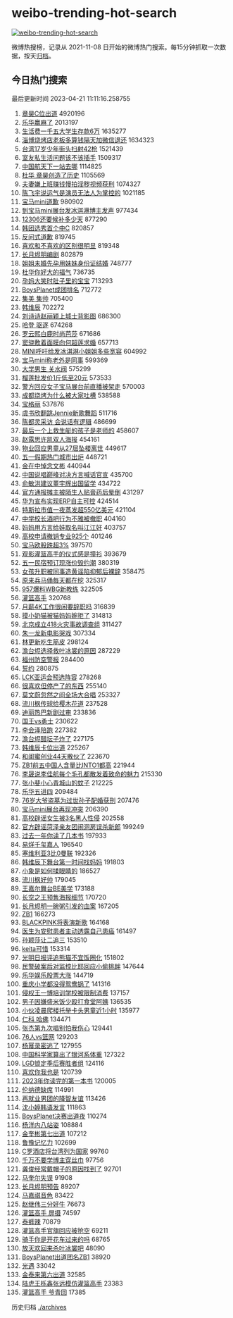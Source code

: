 # weibo-trending-hot-search

[![weibo-trending-hot-search](https://github.com/ameizi/weibo-trending-hot-search/actions/workflows/ci.yml/badge.svg)](https://github.com/ameizi/weibo-trending-hot-search/actions/workflows/ci.yml)

微博热搜榜，记录从 2021-11-08 日开始的微博热门搜索。每15分钟抓取一次数据，按天[归档](./archives)。

## 今日热门搜索

<!-- BEGIN --> 
最后更新时间 2023-04-21 11:11:16.258755 
1. [章昊C位出道](https://s.weibo.com/weibo?q=%23%E7%AB%A0%E6%98%8AC%E4%BD%8D%E5%87%BA%E9%81%93%23&t=31&band_rank=1&Refer=top) 4920196
1. [乐华赢麻了](https://s.weibo.com/weibo?q=%E4%B9%90%E5%8D%8E%E8%B5%A2%E9%BA%BB%E4%BA%86&t=31&band_rank=4&Refer=top) 2013197
1. [生活费一千五大学生存款6万](https://s.weibo.com/weibo?q=%23%E7%94%9F%E6%B4%BB%E8%B4%B9%E4%B8%80%E5%8D%83%E4%BA%94%E5%A4%A7%E5%AD%A6%E7%94%9F%E5%AD%98%E6%AC%BE6%E4%B8%87%23&t=31&band_rank=2&Refer=top) 1635277
1. [淄博烧烤店老板多算钱隔天加微信退还](https://s.weibo.com/weibo?q=%23%E6%B7%84%E5%8D%9A%E7%83%A7%E7%83%A4%E5%BA%97%E8%80%81%E6%9D%BF%E5%A4%9A%E7%AE%97%E9%92%B1%E9%9A%94%E5%A4%A9%E5%8A%A0%E5%BE%AE%E4%BF%A1%E9%80%80%E8%BF%98%23&t=31&band_rank=18&Refer=top) 1634323
1. [台湾17岁少年街头扫射42枪](https://s.weibo.com/weibo?q=%23%E5%8F%B0%E6%B9%BE17%E5%B2%81%E5%B0%91%E5%B9%B4%E8%A1%97%E5%A4%B4%E6%89%AB%E5%B0%8442%E6%9E%AA%23&t=31&band_rank=2&Refer=top) 1521439
1. [室友私生活问题该不该插手](https://s.weibo.com/weibo?q=%23%E5%AE%A4%E5%8F%8B%E7%A7%81%E7%94%9F%E6%B4%BB%E9%97%AE%E9%A2%98%E8%AF%A5%E4%B8%8D%E8%AF%A5%E6%8F%92%E6%89%8B%23&t=31&band_rank=23&Refer=top) 1509317
1. [中国航天下一站去哪](https://s.weibo.com/weibo?q=%23%E4%B8%AD%E5%9B%BD%E8%88%AA%E5%A4%A9%E4%B8%8B%E4%B8%80%E7%AB%99%E5%8E%BB%E5%93%AA%23&t=31&band_rank=3&Refer=top) 1114825
1. [杜华 章昊创造了历史](https://s.weibo.com/weibo?q=%E6%9D%9C%E5%8D%8E%20%E7%AB%A0%E6%98%8A%E5%88%9B%E9%80%A0%E4%BA%86%E5%8E%86%E5%8F%B2&t=31&band_rank=6&Refer=top) 1105569
1. [夫妻嫌上班赚钱慢拍淫秽视频获刑](https://s.weibo.com/weibo?q=%23%E5%A4%AB%E5%A6%BB%E5%AB%8C%E4%B8%8A%E7%8F%AD%E8%B5%9A%E9%92%B1%E6%85%A2%E6%8B%8D%E6%B7%AB%E7%A7%BD%E8%A7%86%E9%A2%91%E8%8E%B7%E5%88%91%23&t=31&band_rank=12&Refer=top) 1074327
1. [陈飞宇说运气是演员无法人为掌控的](https://s.weibo.com/weibo?q=%23%E9%99%88%E9%A3%9E%E5%AE%87%E8%AF%B4%E8%BF%90%E6%B0%94%E6%98%AF%E6%BC%94%E5%91%98%E6%97%A0%E6%B3%95%E4%BA%BA%E4%B8%BA%E6%8E%8C%E6%8E%A7%E7%9A%84%23&t=31&band_rank=27&Refer=top) 1021185
1. [宝马mini道歉](https://s.weibo.com/weibo?q=%23%E5%AE%9D%E9%A9%ACmini%E9%81%93%E6%AD%89%23&t=31&band_rank=7&Refer=top) 980902
1. [到宝马mini展台发冰淇淋博主发声](https://s.weibo.com/weibo?q=%23%E5%88%B0%E5%AE%9D%E9%A9%ACmini%E5%B1%95%E5%8F%B0%E5%8F%91%E5%86%B0%E6%B7%87%E6%B7%8B%E5%8D%9A%E4%B8%BB%E5%8F%91%E5%A3%B0%23&t=31&band_rank=13&Refer=top) 977434
1. [12306还要候补多少天](https://s.weibo.com/weibo?q=%2312306%E8%BF%98%E8%A6%81%E5%80%99%E8%A1%A5%E5%A4%9A%E5%B0%91%E5%A4%A9%23&t=31&band_rank=27&Refer=top) 877290
1. [韩团选秀首个中C](https://s.weibo.com/weibo?q=%23%E9%9F%A9%E5%9B%A2%E9%80%89%E7%A7%80%E9%A6%96%E4%B8%AA%E4%B8%ADC%23&t=31&band_rank=13&Refer=top) 820857
1. [反问式道歉](https://s.weibo.com/weibo?q=%23%E5%8F%8D%E9%97%AE%E5%BC%8F%E9%81%93%E6%AD%89%23&t=31&band_rank=6&Refer=top) 819745
1. [喜欢和不喜欢的区别很明显](https://s.weibo.com/weibo?q=%23%E5%96%9C%E6%AC%A2%E5%92%8C%E4%B8%8D%E5%96%9C%E6%AC%A2%E7%9A%84%E5%8C%BA%E5%88%AB%E5%BE%88%E6%98%8E%E6%98%BE%23&t=31&band_rank=2&Refer=top) 819348
1. [长月烬明编剧](https://s.weibo.com/weibo?q=%23%E9%95%BF%E6%9C%88%E7%83%AC%E6%98%8E%E7%BC%96%E5%89%A7%23&t=31&band_rank=46&Refer=top) 802879
1. [姐姐未婚先孕用妹妹身份证结婚](https://s.weibo.com/weibo?q=%23%E5%A7%90%E5%A7%90%E6%9C%AA%E5%A9%9A%E5%85%88%E5%AD%95%E7%94%A8%E5%A6%B9%E5%A6%B9%E8%BA%AB%E4%BB%BD%E8%AF%81%E7%BB%93%E5%A9%9A%23&t=31&band_rank=5&Refer=top) 748777
1. [杜华你好大的福气](https://s.weibo.com/weibo?q=%E6%9D%9C%E5%8D%8E%E4%BD%A0%E5%A5%BD%E5%A4%A7%E7%9A%84%E7%A6%8F%E6%B0%94&t=31&band_rank=10&Refer=top) 736735
1. [孕妈大笑时肚子里的宝宝](https://s.weibo.com/weibo?q=%23%E5%AD%95%E5%A6%88%E5%A4%A7%E7%AC%91%E6%97%B6%E8%82%9A%E5%AD%90%E9%87%8C%E7%9A%84%E5%AE%9D%E5%AE%9D%23&t=31&band_rank=23&Refer=top) 713293
1. [BoysPlanet成团排名](https://s.weibo.com/weibo?q=%23BoysPlanet%E6%88%90%E5%9B%A2%E6%8E%92%E5%90%8D%23&t=31&band_rank=6&Refer=top) 712772
1. [集美 集帅](https://s.weibo.com/weibo?q=%E9%9B%86%E7%BE%8E%20%E9%9B%86%E5%B8%85&t=31&band_rank=18&Refer=top) 705400
1. [韩维辰](https://s.weibo.com/weibo?q=%E9%9F%A9%E7%BB%B4%E8%BE%B0&t=31&band_rank=8&Refer=top) 702272
1. [刘诗诗赵丽颖上城士背影图](https://s.weibo.com/weibo?q=%23%E5%88%98%E8%AF%97%E8%AF%97%E8%B5%B5%E4%B8%BD%E9%A2%96%E4%B8%8A%E5%9F%8E%E5%A3%AB%E8%83%8C%E5%BD%B1%E5%9B%BE%23&t=31&band_rank=18&Refer=top) 686300
1. [哈登 驱逐](https://s.weibo.com/weibo?q=%E5%93%88%E7%99%BB%20%E9%A9%B1%E9%80%90&t=31&band_rank=7&Refer=top) 674268
1. [罗云熙白鹿时尚芭莎](https://s.weibo.com/weibo?q=%E7%BD%97%E4%BA%91%E7%86%99%E7%99%BD%E9%B9%BF%E6%97%B6%E5%B0%9A%E8%8A%AD%E8%8E%8E&t=31&band_rank=24&Refer=top) 671686
1. [窦骁敷着面膜向何超莲求婚](https://s.weibo.com/weibo?q=%23%E7%AA%A6%E9%AA%81%E6%95%B7%E7%9D%80%E9%9D%A2%E8%86%9C%E5%90%91%E4%BD%95%E8%B6%85%E8%8E%B2%E6%B1%82%E5%A9%9A%23&t=31&band_rank=11&Refer=top) 657713
1. [MINI呼吁给发冰淇淋小姐姐多些宽容](https://s.weibo.com/weibo?q=%23MINI%E5%91%BC%E5%90%81%E7%BB%99%E5%8F%91%E5%86%B0%E6%B7%87%E6%B7%8B%E5%B0%8F%E5%A7%90%E5%A7%90%E5%A4%9A%E4%BA%9B%E5%AE%BD%E5%AE%B9%23&t=31&band_rank=45&Refer=top) 604992
1. [宝马mini称老外是同事](https://s.weibo.com/weibo?q=%23%E5%AE%9D%E9%A9%ACmini%E7%A7%B0%E8%80%81%E5%A4%96%E6%98%AF%E5%90%8C%E4%BA%8B%23&t=31&band_rank=11&Refer=top) 599369
1. [大学男生 关水阀](https://s.weibo.com/weibo?q=%E5%A4%A7%E5%AD%A6%E7%94%B7%E7%94%9F%20%E5%85%B3%E6%B0%B4%E9%98%80&t=31&band_rank=31&Refer=top) 575299
1. [榴莲批发价1斤低至20元](https://s.weibo.com/weibo?q=%23%E6%A6%B4%E8%8E%B2%E6%89%B9%E5%8F%91%E4%BB%B71%E6%96%A4%E4%BD%8E%E8%87%B320%E5%85%83%23&t=31&band_rank=45&Refer=top) 573533
1. [警方回应女子宝马展台前直播被架走](https://s.weibo.com/weibo?q=%23%E8%AD%A6%E6%96%B9%E5%9B%9E%E5%BA%94%E5%A5%B3%E5%AD%90%E5%AE%9D%E9%A9%AC%E5%B1%95%E5%8F%B0%E5%89%8D%E7%9B%B4%E6%92%AD%E8%A2%AB%E6%9E%B6%E8%B5%B0%23&t=31&band_rank=46&Refer=top) 570003
1. [成都烧烤为什么被大家吐槽](https://s.weibo.com/weibo?q=%23%E6%88%90%E9%83%BD%E7%83%A7%E7%83%A4%E4%B8%BA%E4%BB%80%E4%B9%88%E8%A2%AB%E5%A4%A7%E5%AE%B6%E5%90%90%E6%A7%BD%23&t=31&band_rank=17&Refer=top) 538588
1. [宝格丽](https://s.weibo.com/weibo?q=%E5%AE%9D%E6%A0%BC%E4%B8%BD&t=31&band_rank=10&Refer=top) 537876
1. [虞书欣翻跳Jennie新歌舞蹈](https://s.weibo.com/weibo?q=%23%E8%99%9E%E4%B9%A6%E6%AC%A3%E7%BF%BB%E8%B7%B3Jennie%E6%96%B0%E6%AD%8C%E8%88%9E%E8%B9%88%23&t=31&band_rank=8&Refer=top) 511716
1. [陈都灵采访 会说话有逻辑](https://s.weibo.com/weibo?q=%E9%99%88%E9%83%BD%E7%81%B5%E9%87%87%E8%AE%BF%20%E4%BC%9A%E8%AF%B4%E8%AF%9D%E6%9C%89%E9%80%BB%E8%BE%91&t=31&band_rank=12&Refer=top) 486699
1. [最后一个上救生艇的孩子是老师的](https://s.weibo.com/weibo?q=%23%E6%9C%80%E5%90%8E%E4%B8%80%E4%B8%AA%E4%B8%8A%E6%95%91%E7%94%9F%E8%89%87%E7%9A%84%E5%AD%A9%E5%AD%90%E6%98%AF%E8%80%81%E5%B8%88%E7%9A%84%23&t=31&band_rank=15&Refer=top) 458607
1. [赵露思许凯双人海报](https://s.weibo.com/weibo?q=%23%E8%B5%B5%E9%9C%B2%E6%80%9D%E8%AE%B8%E5%87%AF%E5%8F%8C%E4%BA%BA%E6%B5%B7%E6%8A%A5%23&t=31&band_rank=18&Refer=top) 454161
1. [物业回应男童从27层坠楼离世](https://s.weibo.com/weibo?q=%23%E7%89%A9%E4%B8%9A%E5%9B%9E%E5%BA%94%E7%94%B7%E7%AB%A5%E4%BB%8E27%E5%B1%82%E5%9D%A0%E6%A5%BC%E7%A6%BB%E4%B8%96%23&t=31&band_rank=9&Refer=top) 449617
1. [五一假期热门城市出炉](https://s.weibo.com/weibo?q=%23%E4%BA%94%E4%B8%80%E5%81%87%E6%9C%9F%E7%83%AD%E9%97%A8%E5%9F%8E%E5%B8%82%E5%87%BA%E7%82%89%23&t=31&band_rank=17&Refer=top) 448721
1. [金在中悼念文彬](https://s.weibo.com/weibo?q=%23%E9%87%91%E5%9C%A8%E4%B8%AD%E6%82%BC%E5%BF%B5%E6%96%87%E5%BD%AC%23&t=31&band_rank=13&Refer=top) 440944
1. [中国说唱巅峰对决方言喊话官宣](https://s.weibo.com/weibo?q=%23%E4%B8%AD%E5%9B%BD%E8%AF%B4%E5%94%B1%E5%B7%85%E5%B3%B0%E5%AF%B9%E5%86%B3%E6%96%B9%E8%A8%80%E5%96%8A%E8%AF%9D%E5%AE%98%E5%AE%A3%23&t=31&band_rank=15&Refer=top) 435700
1. [俞敏洪建议董宇辉出国留学](https://s.weibo.com/weibo?q=%23%E4%BF%9E%E6%95%8F%E6%B4%AA%E5%BB%BA%E8%AE%AE%E8%91%A3%E5%AE%87%E8%BE%89%E5%87%BA%E5%9B%BD%E7%95%99%E5%AD%A6%23&t=31&band_rank=14&Refer=top) 434722
1. [官方通报摊主被陌生人贴膏药后晕倒](https://s.weibo.com/weibo?q=%23%E5%AE%98%E6%96%B9%E9%80%9A%E6%8A%A5%E6%91%8A%E4%B8%BB%E8%A2%AB%E9%99%8C%E7%94%9F%E4%BA%BA%E8%B4%B4%E8%86%8F%E8%8D%AF%E5%90%8E%E6%99%95%E5%80%92%23&t=31&band_rank=18&Refer=top) 431297
1. [华为宣布实现ERP自主可控](https://s.weibo.com/weibo?q=%23%E5%8D%8E%E4%B8%BA%E5%AE%A3%E5%B8%83%E5%AE%9E%E7%8E%B0ERP%E8%87%AA%E4%B8%BB%E5%8F%AF%E6%8E%A7%23&t=31&band_rank=19&Refer=top) 424514
1. [特斯拉市值一夜蒸发超550亿美元](https://s.weibo.com/weibo?q=%23%E7%89%B9%E6%96%AF%E6%8B%89%E5%B8%82%E5%80%BC%E4%B8%80%E5%A4%9C%E8%92%B8%E5%8F%91%E8%B6%85550%E4%BA%BF%E7%BE%8E%E5%85%83%23&t=31&band_rank=20&Refer=top) 421104
1. [中学校长酒吧行为不雅被撤职](https://s.weibo.com/weibo?q=%23%E4%B8%AD%E5%AD%A6%E6%A0%A1%E9%95%BF%E9%85%92%E5%90%A7%E8%A1%8C%E4%B8%BA%E4%B8%8D%E9%9B%85%E8%A2%AB%E6%92%A4%E8%81%8C%23&t=31&band_rank=21&Refer=top) 404160
1. [妈妈用方言给娃取名叫江江好](https://s.weibo.com/weibo?q=%23%E5%A6%88%E5%A6%88%E7%94%A8%E6%96%B9%E8%A8%80%E7%BB%99%E5%A8%83%E5%8F%96%E5%90%8D%E5%8F%AB%E6%B1%9F%E6%B1%9F%E5%A5%BD%23&t=31&band_rank=14&Refer=top) 403757
1. [高校申请撤销专业925个](https://s.weibo.com/weibo?q=%23%E9%AB%98%E6%A0%A1%E7%94%B3%E8%AF%B7%E6%92%A4%E9%94%80%E4%B8%93%E4%B8%9A925%E4%B8%AA%23&t=31&band_rank=19&Refer=top) 401246
1. [宝马欧股跌超3%](https://s.weibo.com/weibo?q=%23%E5%AE%9D%E9%A9%AC%E6%AC%A7%E8%82%A1%E8%B7%8C%E8%B6%853%25%23&t=31&band_rank=46&Refer=top) 397570
1. [观影灌篮高手的仪式感是撞衫](https://s.weibo.com/weibo?q=%23%E8%A7%82%E5%BD%B1%E7%81%8C%E7%AF%AE%E9%AB%98%E6%89%8B%E7%9A%84%E4%BB%AA%E5%BC%8F%E6%84%9F%E6%98%AF%E6%92%9E%E8%A1%AB%23&t=31&band_rank=20&Refer=top) 393679
1. [五一民宿预订现涨价毁约潮](https://s.weibo.com/weibo?q=%23%E4%BA%94%E4%B8%80%E6%B0%91%E5%AE%BF%E9%A2%84%E8%AE%A2%E7%8E%B0%E6%B6%A8%E4%BB%B7%E6%AF%81%E7%BA%A6%E6%BD%AE%23&t=31&band_rank=28&Refer=top) 380319
1. [女孩升职被同事造黄谣陷抑郁后裸辞](https://s.weibo.com/weibo?q=%23%E5%A5%B3%E5%AD%A9%E5%8D%87%E8%81%8C%E8%A2%AB%E5%90%8C%E4%BA%8B%E9%80%A0%E9%BB%84%E8%B0%A3%E9%99%B7%E6%8A%91%E9%83%81%E5%90%8E%E8%A3%B8%E8%BE%9E%23&t=31&band_rank=43&Refer=top) 358475
1. [原来兵马俑每天都在挖](https://s.weibo.com/weibo?q=%23%E5%8E%9F%E6%9D%A5%E5%85%B5%E9%A9%AC%E4%BF%91%E6%AF%8F%E5%A4%A9%E9%83%BD%E5%9C%A8%E6%8C%96%23&t=31&band_rank=34&Refer=top) 325317
1. [957爆料WBG新教练](https://s.weibo.com/weibo?q=%23957%E7%88%86%E6%96%99WBG%E6%96%B0%E6%95%99%E7%BB%83%23&t=31&band_rank=15&Refer=top) 322505
1. [灌篮高手](https://s.weibo.com/weibo?q=%E7%81%8C%E7%AF%AE%E9%AB%98%E6%89%8B&t=31&band_rank=16&Refer=top) 320768
1. [月薪4K工作很闲要辞职吗](https://s.weibo.com/weibo?q=%23%E6%9C%88%E8%96%AA4K%E5%B7%A5%E4%BD%9C%E5%BE%88%E9%97%B2%E8%A6%81%E8%BE%9E%E8%81%8C%E5%90%97%23&t=31&band_rank=17&Refer=top) 316839
1. [摸小奶猫被猫妈妈婉拒了](https://s.weibo.com/weibo?q=%23%E6%91%B8%E5%B0%8F%E5%A5%B6%E7%8C%AB%E8%A2%AB%E7%8C%AB%E5%A6%88%E5%A6%88%E5%A9%89%E6%8B%92%E4%BA%86%23&t=31&band_rank=33&Refer=top) 314813
1. [北京成立418火灾事故调查组](https://s.weibo.com/weibo?q=%23%E5%8C%97%E4%BA%AC%E6%88%90%E7%AB%8B418%E7%81%AB%E7%81%BE%E4%BA%8B%E6%95%85%E8%B0%83%E6%9F%A5%E7%BB%84%23&t=31&band_rank=16&Refer=top) 311427
1. [朱一龙新电影哭戏](https://s.weibo.com/weibo?q=%23%E6%9C%B1%E4%B8%80%E9%BE%99%E6%96%B0%E7%94%B5%E5%BD%B1%E5%93%AD%E6%88%8F%23&t=31&band_rank=23&Refer=top) 307334
1. [林更新吃生筋皮](https://s.weibo.com/weibo?q=%23%E6%9E%97%E6%9B%B4%E6%96%B0%E5%90%83%E7%94%9F%E7%AD%8B%E7%9A%AE%23&t=31&band_rank=24&Refer=top) 298124
1. [澹台烬选择救叶冰裳的原因](https://s.weibo.com/weibo?q=%23%E6%BE%B9%E5%8F%B0%E7%83%AC%E9%80%89%E6%8B%A9%E6%95%91%E5%8F%B6%E5%86%B0%E8%A3%B3%E7%9A%84%E5%8E%9F%E5%9B%A0%23&t=31&band_rank=21&Refer=top) 287229
1. [福州防空警报](https://s.weibo.com/weibo?q=%E7%A6%8F%E5%B7%9E%E9%98%B2%E7%A9%BA%E8%AD%A6%E6%8A%A5&t=31&band_rank=32&Refer=top) 284400
1. [誓约](https://s.weibo.com/weibo?q=%E8%AA%93%E7%BA%A6&t=31&band_rank=19&Refer=top) 280875
1. [LCK亚运会预选阵容](https://s.weibo.com/weibo?q=%23LCK%E4%BA%9A%E8%BF%90%E4%BC%9A%E9%A2%84%E9%80%89%E9%98%B5%E5%AE%B9%23&t=31&band_rank=24&Refer=top) 278268
1. [很喜欢但停产了的东西](https://s.weibo.com/weibo?q=%23%E5%BE%88%E5%96%9C%E6%AC%A2%E4%BD%86%E5%81%9C%E4%BA%A7%E4%BA%86%E7%9A%84%E4%B8%9C%E8%A5%BF%23&t=31&band_rank=22&Refer=top) 255140
1. [莫文蔚忽然之间全场大合唱](https://s.weibo.com/weibo?q=%23%E8%8E%AB%E6%96%87%E8%94%9A%E5%BF%BD%E7%84%B6%E4%B9%8B%E9%97%B4%E5%85%A8%E5%9C%BA%E5%A4%A7%E5%90%88%E5%94%B1%23&t=31&band_rank=20&Refer=top) 253327
1. [流川枫传球给樱木花道](https://s.weibo.com/weibo?q=%E6%B5%81%E5%B7%9D%E6%9E%AB%E4%BC%A0%E7%90%83%E7%BB%99%E6%A8%B1%E6%9C%A8%E8%8A%B1%E9%81%93&t=31&band_rank=34&Refer=top) 237528
1. [迪丽热巴新剧过审](https://s.weibo.com/weibo?q=%23%E8%BF%AA%E4%B8%BD%E7%83%AD%E5%B7%B4%E6%96%B0%E5%89%A7%E8%BF%87%E5%AE%A1%23&t=31&band_rank=24&Refer=top) 233836
1. [国王vs勇士](https://s.weibo.com/weibo?q=%23%E5%9B%BD%E7%8E%8Bvs%E5%8B%87%E5%A3%AB%23&t=31&band_rank=29&Refer=top) 230622
1. [李会泽陪跑](https://s.weibo.com/weibo?q=%E6%9D%8E%E4%BC%9A%E6%B3%BD%E9%99%AA%E8%B7%91&t=31&band_rank=47&Refer=top) 227382
1. [澹台烬醋坛子炸了](https://s.weibo.com/weibo?q=%23%E6%BE%B9%E5%8F%B0%E7%83%AC%E9%86%8B%E5%9D%9B%E5%AD%90%E7%82%B8%E4%BA%86%23&t=31&band_rank=30&Refer=top) 227175
1. [韩维辰卡位出道](https://s.weibo.com/weibo?q=%23%E9%9F%A9%E7%BB%B4%E8%BE%B0%E5%8D%A1%E4%BD%8D%E5%87%BA%E9%81%93%23&t=31&band_rank=19&Refer=top) 225267
1. [和闺蜜创业44天散伙了](https://s.weibo.com/weibo?q=%23%E5%92%8C%E9%97%BA%E8%9C%9C%E5%88%9B%E4%B8%9A44%E5%A4%A9%E6%95%A3%E4%BC%99%E4%BA%86%23&t=31&band_rank=25&Refer=top) 223670
1. [ZB1前五中国人含量比INTO1都高](https://s.weibo.com/weibo?q=%23ZB1%E5%89%8D%E4%BA%94%E4%B8%AD%E5%9B%BD%E4%BA%BA%E5%90%AB%E9%87%8F%E6%AF%94INTO1%E9%83%BD%E9%AB%98%23&t=31&band_rank=28&Refer=top) 221944
1. [李晟说李佳航每个毛孔都散发着致命的魅力](https://s.weibo.com/weibo?q=%23%E6%9D%8E%E6%99%9F%E8%AF%B4%E6%9D%8E%E4%BD%B3%E8%88%AA%E6%AF%8F%E4%B8%AA%E6%AF%9B%E5%AD%94%E9%83%BD%E6%95%A3%E5%8F%91%E7%9D%80%E8%87%B4%E5%91%BD%E7%9A%84%E9%AD%85%E5%8A%9B%23&t=31&band_rank=26&Refer=top) 215330
1. [张小斐小心青城山的蚊子](https://s.weibo.com/weibo?q=%23%E5%BC%A0%E5%B0%8F%E6%96%90%E5%B0%8F%E5%BF%83%E9%9D%92%E5%9F%8E%E5%B1%B1%E7%9A%84%E8%9A%8A%E5%AD%90%23&t=31&band_rank=27&Refer=top) 212225
1. [乐华五进四](https://s.weibo.com/weibo?q=%23%E4%B9%90%E5%8D%8E%E4%BA%94%E8%BF%9B%E5%9B%9B%23&t=31&band_rank=34&Refer=top) 209484
1. [76岁大爷盗墓为过世孙子配婚获刑](https://s.weibo.com/weibo?q=%2376%E5%B2%81%E5%A4%A7%E7%88%B7%E7%9B%97%E5%A2%93%E4%B8%BA%E8%BF%87%E4%B8%96%E5%AD%99%E5%AD%90%E9%85%8D%E5%A9%9A%E8%8E%B7%E5%88%91%23&t=31&band_rank=28&Refer=top) 207476
1. [宝马mini展台再现冲突](https://s.weibo.com/weibo?q=%23%E5%AE%9D%E9%A9%ACmini%E5%B1%95%E5%8F%B0%E5%86%8D%E7%8E%B0%E5%86%B2%E7%AA%81%23&t=31&band_rank=31&Refer=top) 206390
1. [高校辟谣女生被3名黑人性侵](https://s.weibo.com/weibo?q=%23%E9%AB%98%E6%A0%A1%E8%BE%9F%E8%B0%A3%E5%A5%B3%E7%94%9F%E8%A2%AB3%E5%90%8D%E9%BB%91%E4%BA%BA%E6%80%A7%E4%BE%B5%23&t=31&band_rank=29&Refer=top) 202558
1. [官方辟谣菏泽亲友团闹洞房误杀新郎](https://s.weibo.com/weibo?q=%23%E5%AE%98%E6%96%B9%E8%BE%9F%E8%B0%A3%E8%8F%8F%E6%B3%BD%E4%BA%B2%E5%8F%8B%E5%9B%A2%E9%97%B9%E6%B4%9E%E6%88%BF%E8%AF%AF%E6%9D%80%E6%96%B0%E9%83%8E%23&t=31&band_rank=32&Refer=top) 199249
1. [过去一年你读了几本书](https://s.weibo.com/weibo?q=%23%E8%BF%87%E5%8E%BB%E4%B8%80%E5%B9%B4%E4%BD%A0%E8%AF%BB%E4%BA%86%E5%87%A0%E6%9C%AC%E4%B9%A6%23&t=31&band_rank=30&Refer=top) 197933
1. [易烊千玺嘉人](https://s.weibo.com/weibo?q=%E6%98%93%E7%83%8A%E5%8D%83%E7%8E%BA%E5%98%89%E4%BA%BA&t=31&band_rank=31&Refer=top) 196540
1. [塞维利亚3比0曼联](https://s.weibo.com/weibo?q=%23%E5%A1%9E%E7%BB%B4%E5%88%A9%E4%BA%9A3%E6%AF%940%E6%9B%BC%E8%81%94%23&t=31&band_rank=40&Refer=top) 192326
1. [韩维辰下舞台第一时间找妈妈](https://s.weibo.com/weibo?q=%23%E9%9F%A9%E7%BB%B4%E8%BE%B0%E4%B8%8B%E8%88%9E%E5%8F%B0%E7%AC%AC%E4%B8%80%E6%97%B6%E9%97%B4%E6%89%BE%E5%A6%88%E5%A6%88%23&t=31&band_rank=31&Refer=top) 191803
1. [小象是如何揉眼睛的](https://s.weibo.com/weibo?q=%E5%B0%8F%E8%B1%A1%E6%98%AF%E5%A6%82%E4%BD%95%E6%8F%89%E7%9C%BC%E7%9D%9B%E7%9A%84&t=31&band_rank=32&Refer=top) 186527
1. [流川枫好帅](https://s.weibo.com/weibo?q=%E6%B5%81%E5%B7%9D%E6%9E%AB%E5%A5%BD%E5%B8%85&t=31&band_rank=33&Refer=top) 179045
1. [王嘉尔舞台BE美学](https://s.weibo.com/weibo?q=%23%E7%8E%8B%E5%98%89%E5%B0%94%E8%88%9E%E5%8F%B0BE%E7%BE%8E%E5%AD%A6%23&t=31&band_rank=35&Refer=top) 173188
1. [长空之王预售海报细节](https://s.weibo.com/weibo?q=%23%E9%95%BF%E7%A9%BA%E4%B9%8B%E7%8E%8B%E9%A2%84%E5%94%AE%E6%B5%B7%E6%8A%A5%E7%BB%86%E8%8A%82%23&t=31&band_rank=37&Refer=top) 170720
1. [长月烬明一碗粥引发的血案](https://s.weibo.com/weibo?q=%23%E9%95%BF%E6%9C%88%E7%83%AC%E6%98%8E%E4%B8%80%E7%A2%97%E7%B2%A5%E5%BC%95%E5%8F%91%E7%9A%84%E8%A1%80%E6%A1%88%23&t=31&band_rank=35&Refer=top) 167205
1. [ZB1](https://s.weibo.com/weibo?q=ZB1&t=31&band_rank=28&Refer=top) 166273
1. [BLACKPINK将表演新歌](https://s.weibo.com/weibo?q=%23BLACKPINK%E5%B0%86%E8%A1%A8%E6%BC%94%E6%96%B0%E6%AD%8C%23&t=31&band_rank=41&Refer=top) 164168
1. [医生为安慰患者主动透露自己患癌](https://s.weibo.com/weibo?q=%23%E5%8C%BB%E7%94%9F%E4%B8%BA%E5%AE%89%E6%85%B0%E6%82%A3%E8%80%85%E4%B8%BB%E5%8A%A8%E9%80%8F%E9%9C%B2%E8%87%AA%E5%B7%B1%E6%82%A3%E7%99%8C%23&t=31&band_rank=43&Refer=top) 161497
1. [孙颖莎让二追三](https://s.weibo.com/weibo?q=%23%E5%AD%99%E9%A2%96%E8%8E%8E%E8%AE%A9%E4%BA%8C%E8%BF%BD%E4%B8%89%23&t=31&band_rank=36&Refer=top) 153510
1. [keita可惜](https://s.weibo.com/weibo?q=keita%E5%8F%AF%E6%83%9C&t=31&band_rank=36&Refer=top) 153314
1. [光明日报评追熊猫不宜饭圈化](https://s.weibo.com/weibo?q=%23%E5%85%89%E6%98%8E%E6%97%A5%E6%8A%A5%E8%AF%84%E8%BF%BD%E7%86%8A%E7%8C%AB%E4%B8%8D%E5%AE%9C%E9%A5%AD%E5%9C%88%E5%8C%96%23&t=31&band_rank=38&Refer=top) 151802
1. [民警破案后对监控比耶回应小偷挑衅](https://s.weibo.com/weibo?q=%23%E6%B0%91%E8%AD%A6%E7%A0%B4%E6%A1%88%E5%90%8E%E5%AF%B9%E7%9B%91%E6%8E%A7%E6%AF%94%E8%80%B6%E5%9B%9E%E5%BA%94%E5%B0%8F%E5%81%B7%E6%8C%91%E8%A1%85%23&t=31&band_rank=40&Refer=top) 147644
1. [乐华娱乐股票大涨](https://s.weibo.com/weibo?q=%23%E4%B9%90%E5%8D%8E%E5%A8%B1%E4%B9%90%E8%82%A1%E7%A5%A8%E5%A4%A7%E6%B6%A8%23&t=31&band_rank=42&Refer=top) 144719
1. [重庆小学都没得鸳鸯锅了](https://s.weibo.com/weibo?q=%23%E9%87%8D%E5%BA%86%E5%B0%8F%E5%AD%A6%E9%83%BD%E6%B2%A1%E5%BE%97%E9%B8%B3%E9%B8%AF%E9%94%85%E4%BA%86%23&t=31&band_rank=37&Refer=top) 141316
1. [侵权王一博培训学校被限制消费](https://s.weibo.com/weibo?q=%23%E4%BE%B5%E6%9D%83%E7%8E%8B%E4%B8%80%E5%8D%9A%E5%9F%B9%E8%AE%AD%E5%AD%A6%E6%A0%A1%E8%A2%AB%E9%99%90%E5%88%B6%E6%B6%88%E8%B4%B9%23&t=31&band_rank=41&Refer=top) 137157
1. [男子因嫌盛米饭少殴打食堂阿姨](https://s.weibo.com/weibo?q=%23%E7%94%B7%E5%AD%90%E5%9B%A0%E5%AB%8C%E7%9B%9B%E7%B1%B3%E9%A5%AD%E5%B0%91%E6%AE%B4%E6%89%93%E9%A3%9F%E5%A0%82%E9%98%BF%E5%A7%A8%23&t=31&band_rank=28&Refer=top) 136535
1. [小伙凌晨爬楼托举卡头男童近1小时](https://s.weibo.com/weibo?q=%23%E5%B0%8F%E4%BC%99%E5%87%8C%E6%99%A8%E7%88%AC%E6%A5%BC%E6%89%98%E4%B8%BE%E5%8D%A1%E5%A4%B4%E7%94%B7%E7%AB%A5%E8%BF%911%E5%B0%8F%E6%97%B6%23&t=31&band_rank=42&Refer=top) 135977
1. [仁科 哈佛](https://s.weibo.com/weibo?q=%E4%BB%81%E7%A7%91%20%E5%93%88%E4%BD%9B&t=31&band_rank=40&Refer=top) 134471
1. [张杰第九次唱别怕我伤心](https://s.weibo.com/weibo?q=%23%E5%BC%A0%E6%9D%B0%E7%AC%AC%E4%B9%9D%E6%AC%A1%E5%94%B1%E5%88%AB%E6%80%95%E6%88%91%E4%BC%A4%E5%BF%83%23&t=31&band_rank=38&Refer=top) 129441
1. [76人vs篮网](https://s.weibo.com/weibo?q=%2376%E4%BA%BAvs%E7%AF%AE%E7%BD%91%23&t=31&band_rank=45&Refer=top) 129203
1. [杨幂录密逃了](https://s.weibo.com/weibo?q=%23%E6%9D%A8%E5%B9%82%E5%BD%95%E5%AF%86%E9%80%83%E4%BA%86%23&t=31&band_rank=39&Refer=top) 127955
1. [中国科学家算出了银河系体重](https://s.weibo.com/weibo?q=%23%E4%B8%AD%E5%9B%BD%E7%A7%91%E5%AD%A6%E5%AE%B6%E7%AE%97%E5%87%BA%E4%BA%86%E9%93%B6%E6%B2%B3%E7%B3%BB%E4%BD%93%E9%87%8D%23&t=31&band_rank=45&Refer=top) 127322
1. [LGD锁定季后赛胜者组](https://s.weibo.com/weibo?q=%23LGD%E9%94%81%E5%AE%9A%E5%AD%A3%E5%90%8E%E8%B5%9B%E8%83%9C%E8%80%85%E7%BB%84%23&t=31&band_rank=40&Refer=top) 124116
1. [喜欢你我也是](https://s.weibo.com/weibo?q=%E5%96%9C%E6%AC%A2%E4%BD%A0%E6%88%91%E4%B9%9F%E6%98%AF&t=31&band_rank=48&Refer=top) 120739
1. [2023年你读完的第一本书](https://s.weibo.com/weibo?q=%232023%E5%B9%B4%E4%BD%A0%E8%AF%BB%E5%AE%8C%E7%9A%84%E7%AC%AC%E4%B8%80%E6%9C%AC%E4%B9%A6%23&t=31&band_rank=49&Refer=top) 120005
1. [伦纳德缺席](https://s.weibo.com/weibo?q=%E4%BC%A6%E7%BA%B3%E5%BE%B7%E7%BC%BA%E5%B8%AD&t=31&band_rank=48&Refer=top) 114991
1. [再就业男团的降智友谊](https://s.weibo.com/weibo?q=%23%E5%86%8D%E5%B0%B1%E4%B8%9A%E7%94%B7%E5%9B%A2%E7%9A%84%E9%99%8D%E6%99%BA%E5%8F%8B%E8%B0%8A%23&t=31&band_rank=49&Refer=top) 113426
1. [沈小婷韩语发言](https://s.weibo.com/weibo?q=%23%E6%B2%88%E5%B0%8F%E5%A9%B7%E9%9F%A9%E8%AF%AD%E5%8F%91%E8%A8%80%23&t=31&band_rank=46&Refer=top) 111863
1. [BoysPlanet决赛出道夜](https://s.weibo.com/weibo?q=%23BoysPlanet%E5%86%B3%E8%B5%9B%E5%87%BA%E9%81%93%E5%A4%9C%23&t=31&band_rank=43&Refer=top) 110274
1. [杨洋内八站姿](https://s.weibo.com/weibo?q=%23%E6%9D%A8%E6%B4%8B%E5%86%85%E5%85%AB%E7%AB%99%E5%A7%BF%23&t=31&band_rank=41&Refer=top) 108884
1. [金奎彬第七出道](https://s.weibo.com/weibo?q=%E9%87%91%E5%A5%8E%E5%BD%AC%E7%AC%AC%E4%B8%83%E5%87%BA%E9%81%93&t=31&band_rank=42&Refer=top) 107212
1. [鲁豫记忆力](https://s.weibo.com/weibo?q=%23%E9%B2%81%E8%B1%AB%E8%AE%B0%E5%BF%86%E5%8A%9B%23&t=31&band_rank=50&Refer=top) 102699
1. [C罗酒店将台湾列为国家](https://s.weibo.com/weibo?q=%23C%E7%BD%97%E9%85%92%E5%BA%97%E5%B0%86%E5%8F%B0%E6%B9%BE%E5%88%97%E4%B8%BA%E5%9B%BD%E5%AE%B6%23&t=31&band_rank=44&Refer=top) 99760
1. [千万不要学博主穿丝巾](https://s.weibo.com/weibo?q=%23%E5%8D%83%E4%B8%87%E4%B8%8D%E8%A6%81%E5%AD%A6%E5%8D%9A%E4%B8%BB%E7%A9%BF%E4%B8%9D%E5%B7%BE%23&t=31&band_rank=45&Refer=top) 97756
1. [龚俊经常戴帽子的原因找到了](https://s.weibo.com/weibo?q=%23%E9%BE%9A%E4%BF%8A%E7%BB%8F%E5%B8%B8%E6%88%B4%E5%B8%BD%E5%AD%90%E7%9A%84%E5%8E%9F%E5%9B%A0%E6%89%BE%E5%88%B0%E4%BA%86%23&t=31&band_rank=47&Refer=top) 92701
1. [马奎尔失误](https://s.weibo.com/weibo?q=%23%E9%A9%AC%E5%A5%8E%E5%B0%94%E5%A4%B1%E8%AF%AF%23&t=31&band_rank=47&Refer=top) 91908
1. [长月烬明预告](https://s.weibo.com/weibo?q=%E9%95%BF%E6%9C%88%E7%83%AC%E6%98%8E%E9%A2%84%E5%91%8A&t=31&band_rank=47&Refer=top) 89207
1. [马嘉祺音色](https://s.weibo.com/weibo?q=%E9%A9%AC%E5%98%89%E7%A5%BA%E9%9F%B3%E8%89%B2&t=31&band_rank=48&Refer=top) 83422
1. [赵继伟三分好牛](https://s.weibo.com/weibo?q=%E8%B5%B5%E7%BB%A7%E4%BC%9F%E4%B8%89%E5%88%86%E5%A5%BD%E7%89%9B&t=31&band_rank=49&Refer=top) 76673
1. [灌篮高手 屏摄](https://s.weibo.com/weibo?q=%E7%81%8C%E7%AF%AE%E9%AB%98%E6%89%8B%20%E5%B1%8F%E6%91%84&t=31&band_rank=50&Refer=top) 74597
1. [泰裤辣](https://s.weibo.com/weibo?q=%E6%B3%B0%E8%A3%A4%E8%BE%A3&t=31&band_rank=48&Refer=top) 70879
1. [灌篮高手官旗回应被抢空](https://s.weibo.com/weibo?q=%23%E7%81%8C%E7%AF%AE%E9%AB%98%E6%89%8B%E5%AE%98%E6%97%97%E5%9B%9E%E5%BA%94%E8%A2%AB%E6%8A%A2%E7%A9%BA%23&t=31&band_rank=49&Refer=top) 69211
1. [骑手你是开花车过来的吗](https://s.weibo.com/weibo?q=%E9%AA%91%E6%89%8B%E4%BD%A0%E6%98%AF%E5%BC%80%E8%8A%B1%E8%BD%A6%E8%BF%87%E6%9D%A5%E7%9A%84%E5%90%97&t=31&band_rank=48&Refer=top) 68765
1. [放天欢回来杀叶冰裳吧](https://s.weibo.com/weibo?q=%23%E6%94%BE%E5%A4%A9%E6%AC%A2%E5%9B%9E%E6%9D%A5%E6%9D%80%E5%8F%B6%E5%86%B0%E8%A3%B3%E5%90%A7%23&t=31&band_rank=38&Refer=top) 48090
1. [BoysPlanet出道团名ZB1](https://s.weibo.com/weibo?q=%23BoysPlanet%E5%87%BA%E9%81%93%E5%9B%A2%E5%90%8DZB1%23&t=31&band_rank=46&Refer=top) 38920
1. [光遇](https://s.weibo.com/weibo?q=%E5%85%89%E9%81%87&t=31&band_rank=49&Refer=top) 33042
1. [金泰来第六出道](https://s.weibo.com/weibo?q=%E9%87%91%E6%B3%B0%E6%9D%A5%E7%AC%AC%E5%85%AD%E5%87%BA%E9%81%93&t=31&band_rank=45&Refer=top) 32585
1. [陆虎王栎鑫张远模仿灌篮高手](https://s.weibo.com/weibo?q=%23%E9%99%86%E8%99%8E%E7%8E%8B%E6%A0%8E%E9%91%AB%E5%BC%A0%E8%BF%9C%E6%A8%A1%E4%BB%BF%E7%81%8C%E7%AF%AE%E9%AB%98%E6%89%8B%23&t=31&band_rank=33&Refer=top) 23383
1. [灌篮高手 爷青回](https://s.weibo.com/weibo?q=%E7%81%8C%E7%AF%AE%E9%AB%98%E6%89%8B%20%E7%88%B7%E9%9D%92%E5%9B%9E&t=31&band_rank=44&Refer=top) 17385
<!-- END -->

历史归档 [./archives](./archives)

